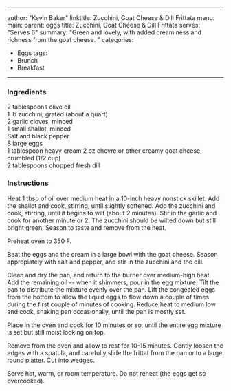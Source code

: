 
---
author: "Kevin Baker"
linktitle: Zucchini, Goat Cheese & Dill Frittata
menu:
  main:
    parent: eggs
title: Zucchini, Goat Cheese & Dill Frittata
serves: "Serves 6"
summary: "Green and lovely, with added creaminess and richness from the goat cheese. "
categories:
- Eggs
tags:
- Brunch
- Breakfast

---
### Ingredients

<div class="ingredient-list">

2 tablespoons olive oil  
1 lb zucchini, grated (about a quart)  
2 garlic cloves, minced  
1 small shallot, minced  
Salt and black pepper  
8 large eggs  
1 tablespoon heavy cream
2 oz chevre or other creamy goat cheese, crumbled (1/2 cup)  
2 tablespoons chopped fresh dill  

</div>

### Instructions

Heat 1 tbsp of oil over medium heat in a 10-inch heavy nonstick skillet. Add the shallot and cook, stirring, until slightly softened.  Add the zucchini and cook, stirring, until it begins to wilt (about 2 minutes).  Stir in the garlic and cook for another minute or 2. The zucchini should be wilted down but still bright green. Season to taste and remove from the heat.

Preheat oven to 350 F.

Beat the eggs and the cream in a large bowl with the goat cheese. Season appropiately with salt and pepper, and stir in the zucchini and the dill.

Clean and dry the pan, and return to the burner over medium-high heat. Add the remaining oil -- when it shimmers, pour in the egg mixture. Tilt the pan to distribute the mixture evenly over the pan. Lift the congealed eggs from the bottom to allow the liquid eggs to flow down a couple of times during the first couple of minutes of cooking. Reduce heat to medium low and cook, shaking pan occasionally, until the pan is mostly set.

Place in the oven and cook for 10 minutes or so, until the entire egg mixture is set but still moist looking on top.

Remove from the oven and allow to rest for 10-15 minutes. Gently loosen the edges with a spatula, and carefully slide the frittat from the pan onto a large round platter. Cut into wedges.

Serve hot, warm, or room temperature. Do not reheat (the eggs get so overcooked).
